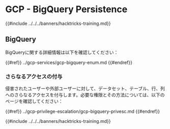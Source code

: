 # GCP - BigQuery Persistence

{{#include ../../../banners/hacktricks-training.md}}

## BigQuery

BigQueryに関する詳細情報は以下を確認してください：

{{#ref}}
../gcp-services/gcp-bigquery-enum.md
{{#endref}}

### さらなるアクセスの付与

侵害されたユーザーや外部ユーザーに対して、データセット、テーブル、行、列へのさらなるアクセスを付与します。必要な権限とその方法については、以下のページを確認してください：

{{#ref}}
../gcp-privilege-escalation/gcp-bigquery-privesc.md
{{#endref}}

{{#include ../../../banners/hacktricks-training.md}}
